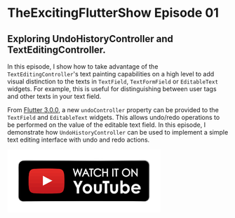 # TheExcitingFlutterShow Episode 01

## Exploring UndoHistoryController and TextEditingController.

In this episode, I show how to take advantage of the `TextEditingController`'s text painting capabilities on a high level to add visual distinction to the texts in `TextField`, `TextFormField` or `EditableText` widgets. For example, this is useful for distinguishing between user tags and other texts in your text field. 

From [Flutter 3.0.0](https://github.com/flutter/flutter/pull/96968), a new `undoController` property can be provided to the `TextField` and `EditableText` widgets. This allows undo/redo operations to be performed on the value of the editable text field. In this episode, I demonstrate how `UndoHistoryController` can be used to implement a simple text editing interface with undo and redo actions.

[![alt text][1.1]][1]

[1.1]: https://raw.githubusercontent.com/Crazelu/TheExcitingFlutterShow/main/assets/youtube.png (Watch on YouTube)

[1]: https://youtu.be/Dt6zNyqcISw
